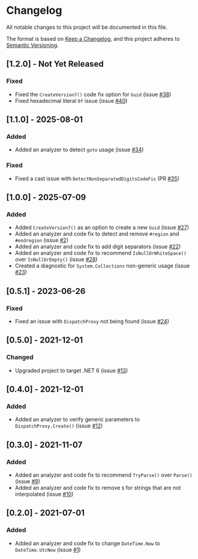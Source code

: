 # Changelog

All notable changes to this project will be documented in this file.

The format is based on [Keep a Changelog](https://keepachangelog.com/en/1.0.0/),
and this project adheres to [Semantic Versioning](https://semver.org/spec/v2.0.0.html).

## [1.2.0] - Not Yet Released

### Fixed
- Fixed the `CreateVersion7()` code fix option for `Guid` (issue [#38](https://github.com/JasonBock/Transpire/issues/38))
- Fixed hexadecimal literal `0f` issue (issue [#40](https://github.com/JasonBock/Transpire/issues/40))

## [1.1.0] - 2025-08-01

### Added
- Added an analyzer to detect `goto` usage (issue [#34](https://github.com/JasonBock/Transpire/issues/34))

### Fixed
- Fixed a cast issue with `DetectNonSeparatedDigitsCodeFix` (PR [#35](https://github.com/JasonBock/Transpire/pull/35))

## [1.0.0] - 2025-07-09

### Added
- Added `CreateVersion7()` as an option to create a new `Guid` (issue [#27](https://github.com/JasonBock/Transpire/issues/27))
- Added an analyzer and code fix to detect and remove `#region` and `#endregion` (issue [#2](https://github.com/JasonBock/Transpire/issues/2))
- Added an analyzer and code fix to add digit separators (issue [#22](https://github.com/JasonBock/Transpire/issues/22))
- Added an analyzer and code fix to recommend `IsNullOrWhiteSpace()` over `IsNullOrEmpty()` (issue [#28](https://github.com/JasonBock/Transpire/issues/28))
- Created a diagnostic for `System.Collections` non-generic usage (issue [#23](https://github.com/JasonBock/Transpire/issues/23))

## [0.5.1] - 2023-06-26

### Fixed
- Fixed an issue with `DispatchProxy` not being found (issue [#24](https://github.com/JasonBock/Transpire/issues/24))

## [0.5.0] - 2021-12-01

### Changed
- Upgraded project to target .NET 6 (issue [#13](https://github.com/JasonBock/Transpire/issues/13))

## [0.4.0] - 2021-12-01

### Added
- Added an analyzer to verify generic parameters to `DispatchProxy.Create()` (issue [#12](https://github.com/JasonBock/Transpire/issues/12))

## [0.3.0] - 2021-11-07

### Added
- Added an analyzer and code fix to recommend `TryParse()` over `Parse()` (issue [#9](https://github.com/JasonBock/Transpire/issues/9))
- Added an analyzer and code fix to remove `$` for strings that are not interpolated (issue [#10](https://github.com/JasonBock/Transpire/issues/10))

## [0.2.0] - 2021-07-01

### Added
- Added an analyzer and code fix to change `DateTime.Now` to `DateTime.UtcNow` (issue [#1](https://github.com/JasonBock/Transpire/issues/1))
